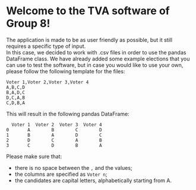 # Welcome to the TVA software of Group 8! 
The application is made to be as user friendly as possible, but it still requires a specific type of input. \
In this case, we decided to work with .csv files in order to use the pandas DataFrame class. We have already added some example elections that you can use to test the software,
but in case you would like to use your own, please follow the following template for the files:
```
Voter 1,Voter 2,Voter 3,Voter 4
A,B,C,D
B,A,D,C
D,C,A,B
C,D,B,A
```
This will result in the following pandas DataFrame:
```
  Voter 1  Voter 2  Voter 3  Voter 4
0       A        B        C        D
1       B        A        D        C
2       D        C        A        B
3       C        D        B        A
```
Please make sure that:
- there is no space between the ```,``` and the values;
- the columns are specified as ```Voter n```;
- the candidates are capital letters, alphabetically starting from A.